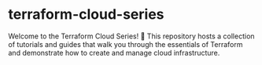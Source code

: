 # terraform-cloud-series
Welcome to the Terraform Cloud Series! 🚀 This repository hosts a collection of tutorials and guides that walk you through the essentials of Terraform and demonstrate how to create and manage cloud infrastructure.
